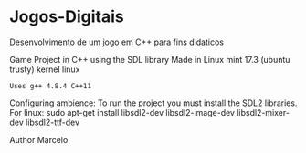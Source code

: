 # Jogos-Digitais
Desenvolvimento de um jogo em C++ para fins didaticos




Game Project in C++ using the SDL library
    Made in Linux mint 17.3 (ubuntu trusty) kernel linux
   

    Uses g++ 4.8.4 C++11


Configuring ambience: 
To run the project you must install the SDL2 libraries.
For linux:
  sudo apt-get install libsdl2-dev libsdl2-image-dev libsdl2-mixer-dev libsdl2-ttf-dev
  
  



Author Marcelo
